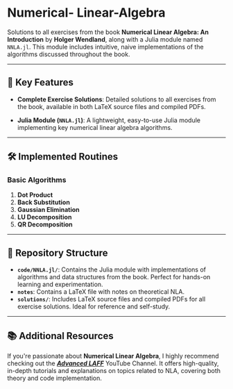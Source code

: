 # Numerical- Linear-Algebra

Solutions to all exercises from the book **Numerical Linear Algebra: An Introduction** by **Holger Wendland**, along with a Julia module named `NNLA.jl`. This module includes intuitive, naive implementations of the algorithms discussed throughout the book.

---

## 🚀 Key Features

- **Complete Exercise Solutions**: Detailed solutions to all exercises from the book, available in both LaTeX source files and compiled PDFs.

- **Julia Module (`NNLA.jl`)**: A lightweight, easy-to-use Julia module implementing key numerical linear algebra algorithms.

---

## 🛠️ Implemented Routines

### Basic Algorithms
1. **Dot Product**  
2. **Back Substitution**  
3. **Gaussian Elimination**  
4. **LU Decomposition**
4. **QR Decomposition**


---

## 📂 Repository Structure

- **`code/NNLA.jl/`**: Contains the Julia module with implementations of algorithms and data structures from the book. Perfect for hands-on learning and experimentation.
- **`notes`**: Contains a LaTeX file with notes on theoretical NLA.
- **`solutions/`**: Includes LaTeX source files and compiled PDFs for all exercise solutions. Ideal for reference and self-study.


---

## 📚 Additional Resources

If you're passionate about **Numerical Linear Algebra**, I highly recommend checking out the [***Advanced LAFF***](https://www.youtube.com/@advancedlaff6453) YouTube Channel. It offers high-quality, in-depth tutorials and explanations on topics related to NLA, covering both theory and code implementation.


